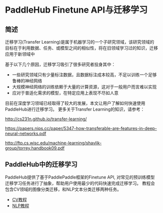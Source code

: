 # PaddleHub Finetune API与迁移学习

## 简述
迁移学习(Transfer Learning)是属于机器学习的一个子研究领域，该研究领域的目标在于利用数据、任务、或模型之间的相似性，将在旧领域学习过的知识，迁移应用于新领域中

基于以下几个原因，迁移学习吸引了很多研究者投身其中：

* 一些研究领域只有少量标注数据，且数据标注成本较高，不足以训练一个足够鲁棒的神经网络
* 大规模神经网络的训练依赖于大量的计算资源，这对于一般用户而言难以实现
* 应对于普适化需求的模型，在特定应用上表现不尽如人意

目前在深度学习领域已经取得了较大的发展，本文让用户了解如何快速使用PaddleHub进行迁移学习。 更多关于Transfer Learning的知识，请参考：

http://cs231n.github.io/transfer-learning/

https://papers.nips.cc/paper/5347-how-transferable-are-features-in-deep-neural-networks.pdf

http://ftp.cs.wisc.edu/machine-learning/shavlik-group/torrey.handbook09.pdf

## PaddleHub中的迁移学习

PaddleHub提供了基于PaddlePaddle框架的Finetune API, 对常见的预训练模型迁移学习任务进行了抽象，帮助用户使用最少的代码快速完成迁移学习。
教程会包含CV领域的图像分类迁移，和NLP文本分类迁移两种任务。

* [CV教程](https://github.com/PaddlePaddle/PaddleHub/tree/develop/docs/turtorial/cv_finetune_turtorial.md)
* [NLP教程]()
